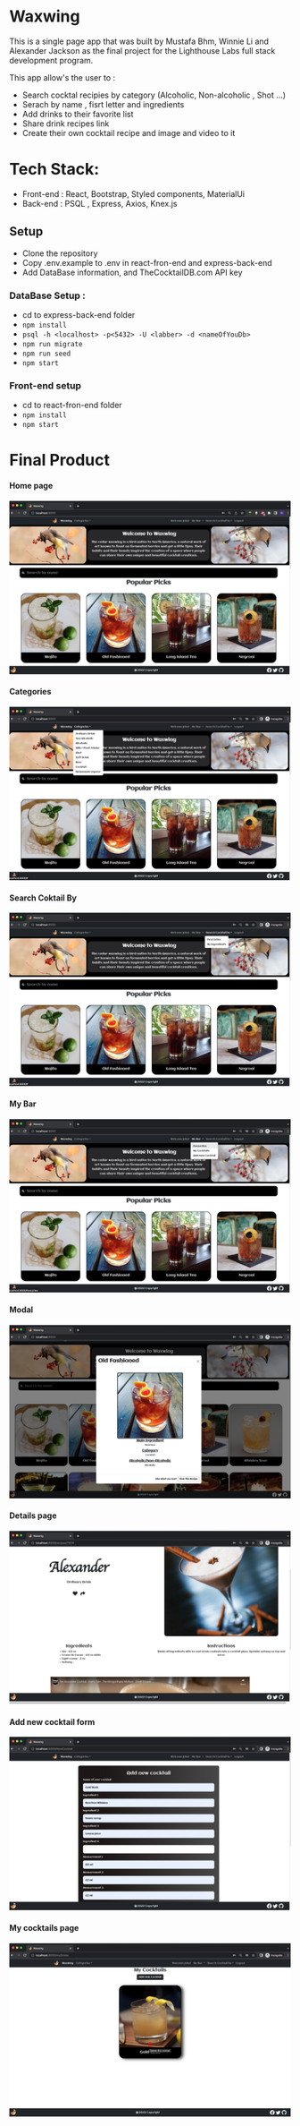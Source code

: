 # Waxwing

This is a single page app that was built by Mustafa Bhm, Winnie Li and Alexander Jackson as the final project for the Lighthouse Labs full stack development program.

This app allow's the user to :

- Search cocktal recipies by category (Alcoholic, Non-alcoholic , Shot ...)
- Serach by name , fisrt letter and ingredients
- Add drinks to their favorite list
- Share drink recipes link
- Create their own cocktail recipe and image and video to it

# Tech Stack:

- Front-end : React, Bootstrap, Styled components, MaterialUi
- Back-end : PSQL , Express, Axios, Knex.js

## Setup

- Clone the repository
- Copy .env.example to .env in react-fron-end and express-back-end
- Add DataBase information, and TheCocktailDB.com API key

### DataBase Setup :

- cd to express-back-end folder
- `npm install `
- `psql -h <localhost> -p<5432> -U <labber> -d <nameOfYouDb> `
- `npm run migrate `
- `npm run seed `
- `npm start `

### Front-end setup

- cd to react-fron-end folder
- `npm install `
- `npm start `

# Final Product

#### Home page

!["Home Page](screenshots/Homepage.png)

#### Categories

!["Category](screenshots/Categories.png)

#### Search Coktail By

![Search cocktail by](screenshots/search%20cocktail%20by.png)

#### My Bar

![My Bar](screenshots/my%20bar.png)

#### Modal

![Modal](screenshots/Modal.png)

#### Details page

![Details page](screenshots/details%20page.png)

#### Add new cocktail form

![Add new cocktail form](screenshots/new%20cocktail%20form.png)

#### My cocktails page

![My cocktails page](screenshots/my%20cocktails%20page.png)
